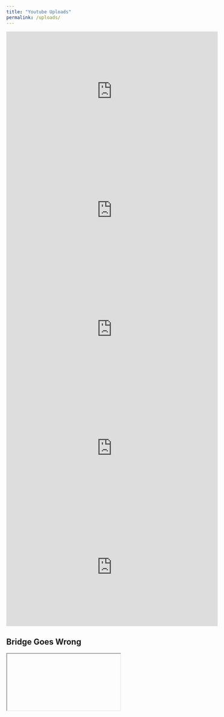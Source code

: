 ```yaml
---
title: "Youtube Uploads"
permalink: /uploads/
---
```


<iframe width="560" height="315" src="https://www.youtube.com/embed/ydGiziayTuQ" title="YouTube video player" frameborder="0" allow="accelerometer; autoplay; clipboard-write; encrypted-media; gyroscope; picture-in-picture" allowfullscreen></iframe>

<iframe width="560" height="315" src="https://www.youtube.com/embed/G0UojXxavTE" title="YouTube video player" frameborder="0" allow="accelerometer; autoplay; clipboard-write; encrypted-media; gyroscope; picture-in-picture" allowfullscreen></iframe>

<iframe width="560" height="315" src="https://www.youtube.com/embed/j-3sxRBFsxM" title="YouTube video player" frameborder="0" allow="accelerometer; autoplay; clipboard-write; encrypted-media; gyroscope; picture-in-picture" allowfullscreen></iframe>

<iframe width="560" height="315" src="https://www.youtube.com/embed/4p08SJm1tIg" title="YouTube video player" frameborder="0" allow="accelerometer; autoplay; clipboard-write; encrypted-media; gyroscope; picture-in-picture" allowfullscreen></iframe>

<iframe width="560" height="315" src="https://www.youtube.com/embed/X6JfVWpU81E" title="YouTube video player" frameborder="0" allow="accelerometer; autoplay; clipboard-write; encrypted-media; gyroscope; picture-in-picture" allowfullscreen></iframe>

## Bridge Goes Wrong
<iframe ERROR>

<iframe width="560" height="315" src="https://www.youtube.com/embed/iwDqyxgEXqg" title="YouTube video player" frameborder="0" allow="accelerometer; autoplay; clipboard-write; encrypted-media; gyroscope; picture-in-picture" allowfullscreen></iframe>
